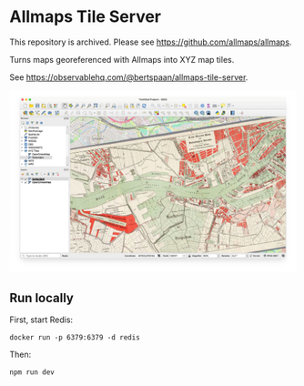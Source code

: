 # Allmaps Tile Server

This repository is archived. Please see https://github.com/allmaps/allmaps.

Turns maps georeferenced with Allmaps into XYZ map tiles.

See https://observablehq.com/@bertspaan/allmaps-tile-server.

![](screenshot.jpg)

## Run locally

First, start Redis:

    docker run -p 6379:6379 -d redis

Then:

    npm run dev
